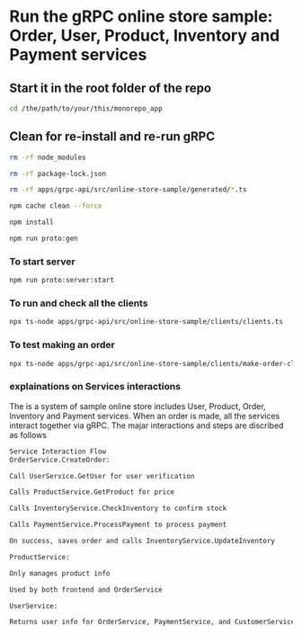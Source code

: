 # Run the gRPC online store sample: Order, User, Product, Inventory and Payment services

## Start it in the root folder of the repo

```sh
cd /the/path/to/your/this/monorepo_app
```

## Clean for re-install and re-run gRPC

```sh
rm -rf node_modules
```

```sh
rm -rf package-lock.json
```

```sh
rm -rf apps/grpc-api/src/online-store-sample/generated/*.ts
```

```sh
npm cache clean --force
```

```sh
npm install
```

```sh
npm run proto:gen
```

### To start server

```sh
npm run proto:server:start
```

### To run and check all the clients

```sh
npx ts-node apps/grpc-api/src/online-store-sample/clients/clients.ts
```

### To test making an order

```sh
npx ts-node apps/grpc-api/src/online-store-sample/clients/make-order-client.ts
```

### explainations on Services interactions

The is a system of sample online store includes User, Product, Order, Inventory and Payment services.
When an order is made, all the services interact together via gRPC.
The majar interactions and steps are discribed as follows

```sh
Service Interaction Flow
OrderService.CreateOrder:

Call UserService.GetUser for user verification

Calls ProductService.GetProduct for price

Calls InventoryService.CheckInventory to confirm stock

Calls PaymentService.ProcessPayment to process payment

On success, saves order and calls InventoryService.UpdateInventory

ProductService:

Only manages product info

Used by both frontend and OrderService

UserService:

Returns user info for OrderService, PaymentService, and CustomerService
```

